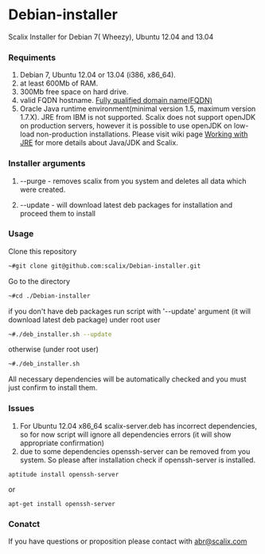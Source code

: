 Debian-installer
================

Scalix Installer for Debian 7( Wheezy), Ubuntu 12.04 and 13.04

### Requiments ###
1. Debian 7, Ubuntu 12.04 or 13.04 (i386, x86_64).
2. at least 600Mb of RAM.
3. 300Mb free space on  hard drive.
4. valid FQDN hostname. [Fully qualified domain name(FQDN)][1]
5. Oracle Java runtime environment(minimal version 1.5, maximum version 1.7.X). JRE from IBM is not supported. Scalix does not support openJDK on production servers, however it is possible to use openJDK on low-load non-production installations.  Please visit wiki page [Working with JRE][2]  for more details about Java/JDK and Scalix.

### Installer arguments ###
1. --purge  - removes scalix from you system and deletes all data which were created.

2. --update - will download latest deb packages for installation and proceed them  to install


### Usage ###
Clone this repository
```sh
~#git clone git@github.com:scalix/Debian-installer.git
```
Go to the directory
```sh
~#cd ./Debian-installer
```
if you don't have deb packages run script with  '--update' argument (it will download latest deb package) under root user
```sh
~#./deb_installer.sh --update
```
otherwise (under root user) 
```sh
~#./deb_installer.sh
```
All necessary dependencies will be automatically checked and you must just confirm to install them.

### Issues ###
1.  For Ubuntu 12.04 x86_64 scalix-server.deb has incorrect dependencies, so for now script will ignore all dependencies errors (it will show appropriate confirmation)
2. due to some dependencies openssh-server can be removed from you system. So please after installation check if  openssh-server is installed.
```
aptitude install openssh-server
```
or 
```
apt-get install openssh-server
```

### Conatct ###
If you have questions or proposition please contact with abr@scalix.com


  [1]: http://en.wikipedia.org/wiki/Fully_qualified_domain_name%20Fully%20qualified%20domain%20name%28FQDN%29
  [2]: http://scalix.com/wiki/index.php?title=HowTos/Working_with_JRE
